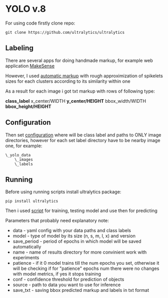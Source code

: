 # YOLO v.8

For using code firstly clone repo:

```
git clone https://github.com/ultralytics/ultralytics
```

## Labeling

There are several apps for doing handmade markup, for example web application [MakeSense](https://www.makesense.ai/)

However, I used [automatic markup](https://github.com/kiteiru/nsu-diploma-wheat/blob/main/notebooks/select_yolo_bbox_sizes/select_bbox_width_height.ipynb) with rough approximization of spikelets sizes for each clusters according to its similarity within one

As a result for each image i got txt markup with rows of following type:

**class_label** x_center/WIDTH **y_center/HEIGHT** bbox_width/WIDTH **bbox_height/HEIGHT**


## Configuration

Then set [configuration](https://github.com/kiteiru/nsu-diploma-wheat/blob/main/articles_methods/yolo/spikelets.yaml) where will be class label and paths to ONLY image directories, however for each set label directory have to be nearby image one, for example:
```
\_yolo_data
    \_images
    \_labels
```
## Running

Before using running scripts install ultralytics package:
```
pip install ultralytics
```
Then i used [script](https://github.com/kiteiru/nsu-diploma-wheat/blob/main/articles_methods/yolo/run.sh) for training, testing model and use then for predicting

Parameters that probably need explanatory note:

* data - yaml config with your data paths and class labels
* model - type of model by its size (n, s, m, l, x) and version
* save_period - period of epochs in which model will be saved automatically
* name - name of results directory for more convinient work with experiments
* patience - if it 0 model trains till the num epochs you set, otherwise it will be checking if for "patience" epochs num there were no changes with model metrics, if yes it stops training
* conf - confidence threshold for prediction of objects
* source - path to data you want to use for inference
* save_txt - saving bbox predicted markup and labels in txt format